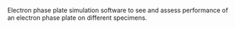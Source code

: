 Electron phase plate simulation software to see and assess performance of an electron phase plate on different specimens.
